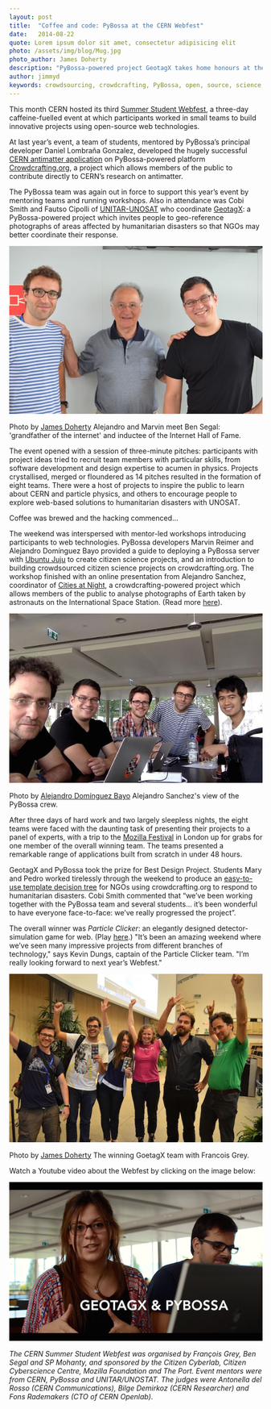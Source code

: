 ```yaml
---
layout: post
title:  "Coffee and code: PyBossa at the CERN Webfest"
date:   2014-08-22 
quote: Lorem ipsum dolor sit amet, consectetur adipisicing elit
photo: /assets/img/blog/Mug.jpg
photo_author: James Doherty
description: "PyBossa-powered project GeotagX takes home honours at the CERN Summer Student Webfest"
author: jimmyd
keywords: crowdsourcing, crowdcrafting, PyBossa, open, source, science, citizen, opensource, NASA, ESA 
---
```


This month CERN hosted its third [Summer Student Webfest](http://webfest.web.cern.ch/), a three-day caffeine-fuelled event at which participants worked in small teams to build innovative projects using open-source web technologies. 

At last year’s event, a team of students, mentored by PyBossa’s principal developer Daniel Lombraña Gonzalez, developed the hugely successful [CERN antimatter application](http://crowdcrafting.org/app/antimatter/) on PyBossa-powered platform [Crowdcrafting.org](http://crowdcrafting.org/), a project which allows members of the public to contribute directly to CERN’s research on antimatter. 

The PyBossa team was again out in force to support this year’s event by mentoring teams and running workshops. Also in attendance was Cobi Smith and Fautso Cipolli of [UNITAR-UNOSAT](http://www.unitar.org/unosat/) who coordinate [GeotagX](http://geotagx.org/): a PyBossa-powered project which invites people to geo-reference photographs of areas affected by humanitarian disasters so that NGOs may better coordinate their response.

![alttext](/assets/img/blog/Ben.jpg "Courtesy of James Doherty")
<p class="post-caption">Photo by <a href="http://www.quantumdiaries.org/author/james-doherty/">James Doherty</a> Alejandro and Marvin meet Ben Segal: 'grandfather of the internet' and inductee of the Internet Hall of Fame.</p>


The event opened with a session of three-minute pitches: participants with project ideas tried to recruit team members with particular skills, from software development and design expertise to acumen in physics. Projects crystallised, merged or floundered as 14 pitches resulted in the formation of eight teams. There were a host of projects to inspire the public to learn about CERN and particle physics, and others to encourage people to explore web-based solutions to humanitarian disasters with UNOSAT.

Coffee was brewed and the hacking commenced…

The weekend was interspersed with mentor-led workshops introducing participants to web technologies. PyBossa developers Marvin Reimer and Alejandro Domínguez Bayo provided a guide to deploying a PyBossa server with [Ubuntu Juju](https://juju.ubuntu.com/Juju) to create citizen science projects, and an introduction to building crowdsourced citizen science projects on crowdcrafting.org. The workshop finished with an online presentation from Alejandro Sanchez, coordinator of [Cities at Night](http://www.citiesatnight.org/), a crowdcrafting-powered project which allows members of the public to analyse photographs of Earth taken by astronauts on the International Space Station. (Read more [here](http://pybossa.com/blog/2014/07/23/Cities_at_Night/)).

![alttext](/assets/img/blog/C4N.jpg "Courtesy of Alejandro Domínguez Bayo ")
<p class="post-caption">Photo by <a href="https://www.linkedin.com/in/alejandrodob">Alejandro Domínguez Bayo</a> Alejandro Sanchez's view of the PyBossa crew.</p>

After three days of hard work and two largely sleepless nights, the eight teams were faced with the daunting task of presenting their projects to a panel of experts, with a trip to the [Mozilla Festival](http://2014.mozillafestival.org/) in London up for grabs for one member of the overall winning team. The teams presented a remarkable range of applications built from scratch in under 48 hours. 

GeotagX and PyBossa took the prize for Best Design Project. Students Mary and Pedro worked tirelessly through the weekend to produce an [easy-to-use template decision tree](http://crowdcrafting.org/app/pedro-test/) for NGOs using crowdcrafting.org to respond to humanitarian disasters. Cobi Smith commented that “we’ve been working together with the PyBossa team and several students… it’s been wonderful to have everyone face-to-face: we’ve really progressed the project”.

The overall winner was *Particle Clicker*: an elegantly designed detector-simulation game for web. (Play [here](http://particle-clicker.web.cern.ch/particle-clicker/).) "It’s been an amazing weekend where we’ve seen many impressive projects from different branches of technology," says Kevin Dungs, captain of the Particle Clicker team. "I’m really looking forward to next year’s Webfest."

![alttext](/assets/img/blog/GeotagX.jpg "Courtesy of James Doherty")
<p class="post-caption">Photo by <a href="http://www.quantumdiaries.org/author/james-doherty/">James Doherty</a> The winning GoetagX team with Francois Grey.</p>

Watch a Youtube video about the Webfest by clicking on the image below:

[![alttext](/assets/img/blog/Youtube.png "Courtesy of James Doherty")](https://www.youtube.com/watch?v=wP_CC-DmeaQ)

*The CERN Summer Student Webfest was organised by François Grey, Ben Segal and SP Mohanty, and sponsored by the Citizen Cyberlab, Citizen Cyberscience Centre, Mozilla Foundation and The Port. Event mentors were from CERN, PyBossa and UNITAR/UNOSTAT. The judges were Antonella del Rosso (CERN Communications), Bilge Demirkoz (CERN Researcher) and Fons Rademakers (CTO of CERN Openlab)*.

